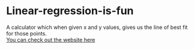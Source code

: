 # Linear-regression-is-fun
A calculator which when given x and y values, gives us the line of best fit for those points.
<br>
[You can check out the website here](https://lineofbestfit.herokuapp.com)
